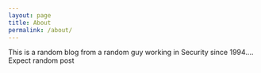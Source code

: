 ```yaml
---
layout: page
title: About
permalink: /about/
---
```


This is a random blog from a random guy working in Security since 1994....
Expect random post
